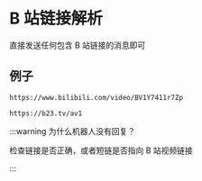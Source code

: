 # B 站链接解析

直接发送任何包含 B 站链接的消息即可

## 例子

```text
https://www.bilibili.com/video/BV1Y7411r7Zp
```

```text
https://b23.tv/av1
```

:::warning 为什么机器人没有回复？

检查链接是否正确，或者短链是否指向 B 站视频链接

:::